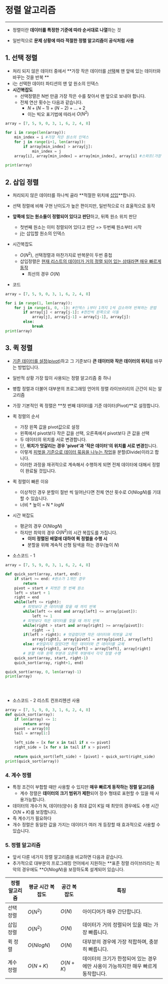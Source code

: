 # 정렬 알고리즘

---

- 정렬이란 **데이터를 특정한 기준에 따라 순서대로 나열**하는 것

- 일반적으로 **문제 상황에 따라 적절한 정렬 알고리즘이 공식처럼 사용**

## 1. 선택 정렬

- 처리 되지 않은 데이터 중에서 **가장 작은 데이터를 <u>선택</u>해 맨 앞에 있는 데이터와 바꾸는 것을 반복 **
- i는 선택한 데이터 파티션의 맨 앞 원소의 인덱스
- **시간복잡도**
  - 선택정렬은 N번 만큼 가장 작은 수를 찾아서 맨 앞으로 보내야 합니다.
  - 전체 연산 횟수는 다음과 같습니다.
    - $N + (N-1) + (N-2)+...+2$
    - 이는 빅오 표기법에 따라서 $O(N^2)$

```python
array = [7, 5, 9, 0, 3, 1, 6, 2, 4, 8]

for i in range(len(array)):
    min_index = i #가장 작은 원소의 인덱스
    for j in range(i+1, len(array)):
        if array[min_index] > array[j]:
            min_index = j
    array[i], array[min_index] = array[min_index], array[i] #스와프(가장 작은 수를 맨 앞의 위치와 교환)
    
print(array)
```

## 2. 삽입 정렬

- 처리되지 않은 데이터를 하나씩 골라 **적절한 위치에 <u>삽입</u>**합니다.
- 선택 정렬에 비해 구현 난이도가 높은 편이지만, 일반적으로 더 효울적으로 동작
- **앞쪽에 있는 원소들이 정렬되어 있다고 판단**하고, 뒤쪽 원소 위치 판단
  - 첫번째 원소는 이미 정렬되어 있다고 판단 => 두번째 원소부터 시작
  - j는 삽입할 원소의 인덱스

- 시간복잡도
  - $O(N^2)$, 선택정렬과 마찬가지로 반복문이 두번 중첩
  - 삽입정렬은 <u>현재 리스트의 데이터가 거의 정렬 되어 있는 상태라면 매우 빠르게 동작</u> 
    - 최선의 경우 $O(N)$
- 코드

```python
array = [7, 5, 9, 0, 3, 1, 6, 2, 4, 8]

for i in range(1, len(array)):
    for j in range(i, 0, -1): #인덱스 i부터 1까지 1씩 감소하며 반복하는 문법
        if array[j] < array[j-1]: #한칸씩 왼쪽으로 이동
            array[j], array[j-1] = array[j-1], array[j]:
        else:
            break          
print(array)
```



## 3. 퀵 정렬

- <u>기준 데이터를 설정(pivot)</u>하고 그 기준보다 **큰 데이터와 작은 데이터의 위치**를 바꾸는 방법입니다.
- 일반적 상황 가장 많이 사용되는 정렬 알고리즘 중 하나
- 병합 정렬과 더불어 대부분의 프로그래밍 언어의 정렬 라이브러리의 근간이 되는 알고리즘
- 가장 기본적인 퀵 정렬은 **첫 번째 데이터를 기준 데이터(Pivot)**로 설정합니다.
- 퀵 정렬의 순서
  - 가장 왼쪽 값을 pivot값으로 설정
  - 왼쪽에서 pivot보다 작은 값을 선택, 오른족에서 pivot보다 큰 값을 선택
  - 두 데이터의 위치를 서로 변경합니다.
  - 단, **위치가 엇갈리는 경우 'pivot'과 '작은 데이터'의 위치를 서로 변경**합니다.
  - 이렇게 <u>피벗을 기준으로 데이터 묶음을 나누는 작업</u>을 분할(Divide)이라고 합니다.
  - 이러한 과정을 재귀적으로 계속해서 수행하게 되면 전체 데이터에 대해서 정렬이 완료될 것입니다. 

- 퀵 정렬이 빠른 이유
  - 이상적인 경우 분할이 절반 씩 일어난다면 전체 연산 횟수로 $O(NlogN)$를 기대할 수 있습니다.
  - 너비 * 높이 = N * $logN$
- 시간 복잡도
  - 평균의 경우 $O(NlogN)$
  - 하지만 최악의 경우 $O(N^2)$의 시간 복잡도를 가집니다.
    - **이미 정렬된 배열에 대하여 퀵 정렬을 수행 시** 
    - 분할을 위해 계속적 선형 탐색을 하는 경우(높이 $N$)

- 소스코드 - 1

```python
array = [7, 5, 9, 0, 3, 1, 6, 2, 4, 8]

def quick_sort(array, start, end):
    if start >= end: #원소가 1개인 경우
        return
    pivot = start # 피벗은 첫 번째 원소
    left = start + 1
    right = end
    while(left <= right):
        # 피벗보다 큰 데이터를 찾을 때 까지 반복
        while(left <= end and array[left] <= array[pivot]):
            left += 1
        # 피벗보다 작은 데이터를 찾을 때 까지 반복
        while(right > start and array[right] >= array[pivot]):
            right -= 1
        if(left > right): # 엇갈렸다면 작은 데이터와 피벗을 교체
            array[right], array[pivot] = array[pivot], array[left]
        else: #엇갈리지 않았다면 작은 데이터와 큰 데이터를 교체
            array[right], array[left] = array[left], array[right]
        # 분할 이후 왼쪽 부분과 오른쪽 부분에서 각각 정렬 수행
    quick_sort(array, start, right-1)
    quick_sort(array, right+1, end)

quick_sort(array, 0, len(array)-1)
print(array)

        
            
```

- 소스코드 - 2 리스트 컨프리헨션 사용

```python
array = [7, 5, 9, 0, 3, 1, 6, 2, 4, 8]
def quick_sort(array):
    if len(array) <= 1:
        return array
    pivot = array[0]
    tail = array[1:]
    
    left_side = [x for x in tail if x <= pivot]
    right_side = [x for x in tail if x > pivot]
    
    return quick_sort(left_side) + [pivot] + quick_sort(right_side)
print(quick_sort(array))
```



### 4. 계수 정렬

- 특정 조건이 부합할 때만 사용할 수 있지만 **매우 빠르게 동작하는 정렬 알고리즘**
  - 계수 정렬은 **데이터의 크기 범위가 제한**되어 정수 형태로 표현할 수 있을 때 사용가능합니다.
- 데이터의 개수가 N, 데이터(양수) 중 최대 값이 K일 때 최앗의 경우에도 수행 시간 $O(N+K)$를 보장합니다.
- 즉 계수기가 필요하다  
- 개수 정렬은 동일한 값을 가지는 데이터가 여러 개 등장할 때 효과적으로 사용할 수 있습니다.



### 5. 정렬 알고리즘

- 앞서 다룬 네가지 정렬 알고리즘을 비교하면 다음과 같습니다.
- 추가적으로 대부분의 프로그래밍 언어에서 지원하는 **표준 정렬 라이브러리는 최악의 경우에도 **$O(NlogN)$을 보장하도록 설계되어 있습니다.

| 정렬 알고리즘 | 평균 시간 복잡도 | 공간 복잡도 | 특징                                                         |
| ------------- | ---------------- | ----------- | ------------------------------------------------------------ |
| 선택 정렬     | $O(N^2)$         | $O(N)$      | 아이디어가 매우 간단합니다.                                  |
| 삽입 정렬     | $O(N^2)$         | $O(N)$      | 데이터가 거의 정렬되어 있을 때는 가장 빠릅니다.              |
| 퀵 정렬       | $O(NlogN)$       | $O(N)$      | 대부분의 경우에 가장 적합하며, 충분히 빠릅니다.              |
| 계수 정렬     | $O(N+K)$         | $O(N+K)$    | 데이터의 크기가 한정되어 있는 경우에만 사용이 가능하지만 매우 빠르게 동작합니다. |



